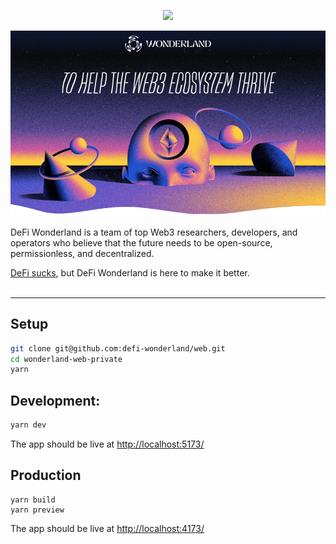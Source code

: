 <p align="center">
  <a href="https://defi.sucks">
    <img width="500" src="https://raw.githubusercontent.com/defi-wonderland/brand/main/identifiers/png/identifier-negative-h.png">
  </a>
</p>

<p align="center">
  <img src="./public/intro.png">
</p>

DeFi Wonderland is a team of top Web3 researchers, developers, and operators who believe that the future needs to be open-source, permissionless, and decentralized.

[DeFi sucks](https://defi.sucks/), but DeFi Wonderland is here to make it better.<br/><br/>

---

## Setup

```sh
git clone git@github.com:defi-wonderland/web.git
cd wonderland-web-private
yarn
```

## Development:

```bash
yarn dev
```

The app should be live at [http://localhost:5173/](http://localhost:5173/)

## Production

```
yarn build
yarn preview
```

The app should be live at [http://localhost:4173/](http://localhost:4173/)
